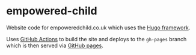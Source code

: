 # empowered-child
Website code for empoweredchild.co.uk which uses the [Hugo framework](https://gohugo.io/).

Uses [GitHub Actions](https://github.com/features/actions) to build the site and deploys to the `gh-pages` branch which is then  served via [GitHub pages](https://pages.github.com/).
